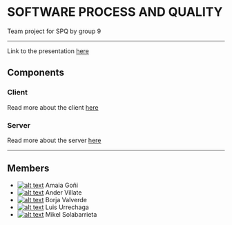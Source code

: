 # SOFTWARE PROCESS AND QUALITY

Team project for SPQ by group 9

---

Link to the presentation [here](https://github.com/BSPQ18-19/BSPQ19-E9/tree/master/presentation.pdf)

## Components

### Client

Read more about the client [here](https://github.com/BSPQ18-19/BSPQ19-E9/tree/master/client)

### Server

Read more about the server [here](https://github.com/BSPQ18-19/BSPQ19-E9/tree/master/server)

---

## Members

* [![alt text][octocat]](https://github.com/amaiagoni)
Amaia Goñi
* [![alt text][octocat]](https://github.com/anvillat)
Ander Villate
* [![alt text][octocat]](https://github.com/Borch97)
Borja Valverde
* [![alt text][octocat]](https://github.com/luisur)
Luis Urrechaga
* [![alt text][octocat]](https://github.com/mikelsr)
 Mikel Solabarrieta


[octocat]: http://i.imgur.com/9I6NRUm.png (github icon with padding)
